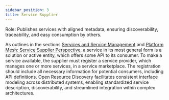 ```yaml
---
sidebar_position: 3
title: Service Supplier
---
```


Role: Publishes services with aligned metadata, ensuring discoverability, traceability, and easy consumption by others.

As outlines in the sections [Services and Service Management](../../services/index.md) and [Platform Mesh: Service Supplier Perspective](../../platform-mesh/perspectives/service-supplier-perspective.md), a service in its most general form is a solution or active entity, which offers some API to its consumer. To make a service available, the supplier must register a service provider, which manages one or more services, in a service marketplace. The registration should include all necessary information for potential consumers, including API definitions. <Term>Open Resource Discovery</Term> facilitates consistent interface modeling across distributed systems, enabling standardized service description, discoverability, and streamlined integration within complex architectures.
